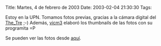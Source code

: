 Title: Martes, 4 de febrero de 2003
Date: 2003-02-04 21:30:30
Tags: 

<p>Estoy en la UPN. Tomamos fotos previas, gracias a la cámara digital del <a href="http://web.archive.org/web/20030218225029/http://www.freebsd.org.mx/">The_Tre</a> ;-) Además, <a href="http://web.archive.org/web/20030218225029/http://linux.ajusco.upn.mx/%7Evicm3">vicm3</a>  elaboró los thumbnails de las fotos con su programita =P</p>

<p>Se pueden ver las fotos desde <a href="http://web.archive.org/web/20030218225029/http://www.linux.org.mx/consol/">aquí</a>.</p>
